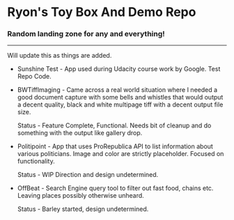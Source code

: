 # Ryon's Toy Box And Demo Repo
### Random landing zone for any and everything!

---

Will update this as things are added.

* Sunshine Test - App used during Udacity course work by Google. Test Repo Code.

* BWTiffImaging - Came across a real world situation where I needed a good document capture with some bells and whistles that would 
   output a decent quality, black and white multipage tiff with a decent output file size. 
   
   Status - Feature Complete, Functional. Needs bit of cleanup and do something with the output like gallery drop.   

* Politipoint - App that uses ProRepublica API to list information about various politicians. 
   Image and color are strictly placeholder. Focused on functionality.
   
   Status - WIP  Direction and design undetermined.
   
* OffBeat - Search Engine query tool to filter out fast food, chains etc. Leaving places possibly otherwise unheard. 
   
   Status - Barley started, design undetermined.